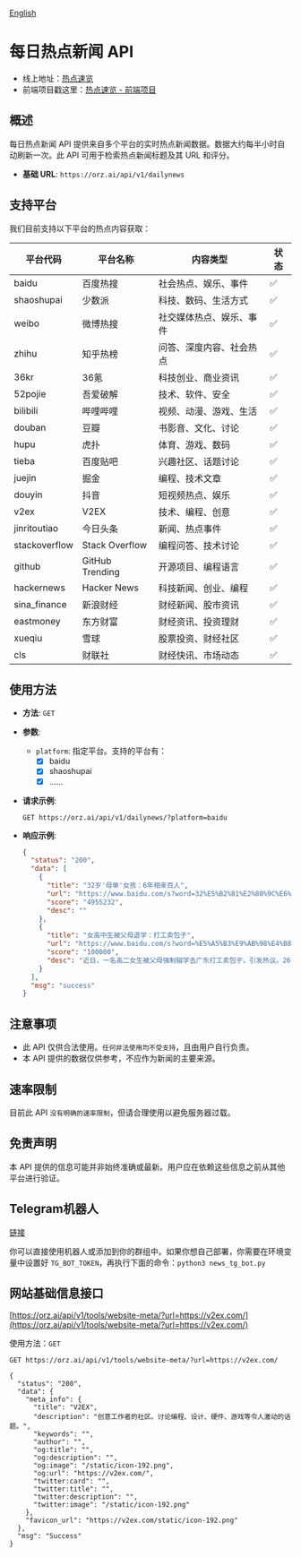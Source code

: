 [English](README_EN.md)



# 每日热点新闻 API

- 线上地址：[热点速览](https://news.orz.ai/)
- 前端项目戳这里：[热点速览 - 前端项目](https://github.com/orz-ai/hot_news_front)

## 概述

每日热点新闻 API 提供来自多个平台的实时热点新闻数据。数据大约每半小时自动刷新一次。此 API 可用于检索热点新闻标题及其 URL 和评分。

- **基础 URL**: `https://orz.ai/api/v1/dailynews`

## 支持平台

我们目前支持以下平台的热点内容获取：

| 平台代码      | 平台名称        | 内容类型                 | 状态 |
| ------------- | --------------- | ------------------------ | ---- |
| baidu         | 百度热搜        | 社会热点、娱乐、事件     | ✅    |
| shaoshupai    | 少数派          | 科技、数码、生活方式     | ✅    |
| weibo         | 微博热搜        | 社交媒体热点、娱乐、事件 | ✅    |
| zhihu         | 知乎热榜        | 问答、深度内容、社会热点 | ✅    |
| 36kr          | 36氪            | 科技创业、商业资讯       | ✅    |
| 52pojie       | 吾爱破解        | 技术、软件、安全         | ✅    |
| bilibili      | 哔哩哔哩        | 视频、动漫、游戏、生活   | ✅    |
| douban        | 豆瓣            | 书影音、文化、讨论       | ✅    |
| hupu          | 虎扑            | 体育、游戏、数码         | ✅    |
| tieba         | 百度贴吧        | 兴趣社区、话题讨论       | ✅    |
| juejin        | 掘金            | 编程、技术文章           | ✅    |
| douyin        | 抖音            | 短视频热点、娱乐         | ✅    |
| v2ex          | V2EX            | 技术、编程、创意         | ✅    |
| jinritoutiao  | 今日头条        | 新闻、热点事件           | ✅    |
| stackoverflow | Stack Overflow  | 编程问答、技术讨论       | ✅    |
| github        | GitHub Trending | 开源项目、编程语言       | ✅    |
| hackernews    | Hacker News     | 科技新闻、创业、编程     | ✅    |
| sina_finance  | 新浪财经        | 财经新闻、股市资讯       | ✅    |
| eastmoney     | 东方财富        | 财经资讯、投资理财       | ✅    |
| xueqiu        | 雪球            | 股票投资、财经社区       | ✅    |
| cls           | 财联社          | 财经快讯、市场动态       | ✅    |

## 使用方法

- **方法**: `GET`
- **参数**:
  - `platform`: 指定平台。支持的平台有：
    - [x] baidu
    - [x] shaoshupai
    - [x] ......

- **请求示例**:
  ```shell
  GET https://orz.ai/api/v1/dailynews/?platform=baidu
  ```

- **响应示例**:
  ```json
  {
    "status": "200",
    "data": [
      {
        "title": "32岁'母单'女孩：6年相亲百人",
        "url": "https://www.baidu.com/s?word=32%E5%B2%81%E2%80%9C%E6%AF%8D%E5%8D%95%E2%80%9D%E5%A5%B3%E5%AD%A9%EF%BC%9A6%E5%B9%B4%E7%9B%B8%E4%BA%B2%E7%99%BE%E4%BA%BA&sa=fyb_news",
        "score": "4955232",
        "desc": ""
      },
      {
        "title": "女高中生被父母退学：打工卖包子",
        "url": "https://www.baidu.com/s?word=%E5%A5%B3%E9%AB%98%E4%B8%AD%E7%94%9F%E8%A2%AB%E7%88%B6%E6%AF%8D%E9%80%80%E5%AD%A6%EF%BC%9A%E6%89%93%E5%B7%A5%E5%8D%96%E5%8C%85%E5%AD%90&sa=fyb_news",
        "score": "100000",
        "desc": "近日，一名高二女生被父母强制辍学去广东打工卖包子，引发热议。26日，当地教育局回应：已经妥善处理了，女生已复学。"
      }
    ],
    "msg": "success"
  }
  ```

## 注意事项

- 此 API 仅供合法使用。`任何非法使用均不受支持`，且由用户自行负责。
- 本 API 提供的数据仅供参考，不应作为新闻的主要来源。

## 速率限制

目前此 API `没有明确的速率限制`，但请合理使用以避免服务器过载。

## 免责声明

本 API 提供的信息可能并非始终准确或最新。用户应在依赖这些信息之前从其他平台进行验证。


## Telegram机器人
[链接](https://t.me/SpaceWatcherBot)

你可以直接使用机器人或添加到你的群组中。如果你想自己部署，你需要在环境变量中设置好 `TG_BOT_TOKEN`，再执行下面的命令：`python3 news_tg_bot.py`

## 网站基础信息接口

[https://orz.ai/api/v1/tools/website-meta/?url=https://v2ex.com/](https://orz.ai/api/v1/tools/website-meta/?url=https://v2ex.com/)

使用方法：`GET`
```shell
GET https://orz.ai/api/v1/tools/website-meta/?url=https://v2ex.com/

{
  "status": "200",
  "data": {
    "meta_info": {
      "title": "V2EX",
      "description": "创意工作者的社区。讨论编程、设计、硬件、游戏等令人激动的话题。",
      "keywords": "",
      "author": "",
      "og:title": "",
      "og:description": "",
      "og:image": "/static/icon-192.png",
      "og:url": "https://v2ex.com/",
      "twitter:card": "",
      "twitter:title": "",
      "twitter:description": "",
      "twitter:image": "/static/icon-192.png"
    },
    "favicon_url": "https://v2ex.com/static/icon-192.png"
  },
  "msg": "Success"
}
